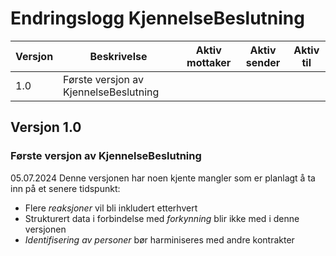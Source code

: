 # Endringslogg KjennelseBeslutning

| Versjon | Beskrivelse                           | Aktiv mottaker | Aktiv sender | Aktiv til |
|---------|---------------------------------------|----------------|--------------|-----------|
| 1.0     | Første versjon av KjennelseBeslutning |                |              |           |

## Versjon 1.0

### Første versjon av KjennelseBeslutning

05.07.2024
Denne versjonen har noen kjente mangler som er planlagt å ta inn på et senere tidspunkt:

* Flere _reaksjoner_ vil bli inkludert etterhvert
* Strukturert data i forbindelse med _forkynning_ blir ikke med i denne versjonen
* _Identifisering av personer_ bør harminiseres med andre kontrakter
